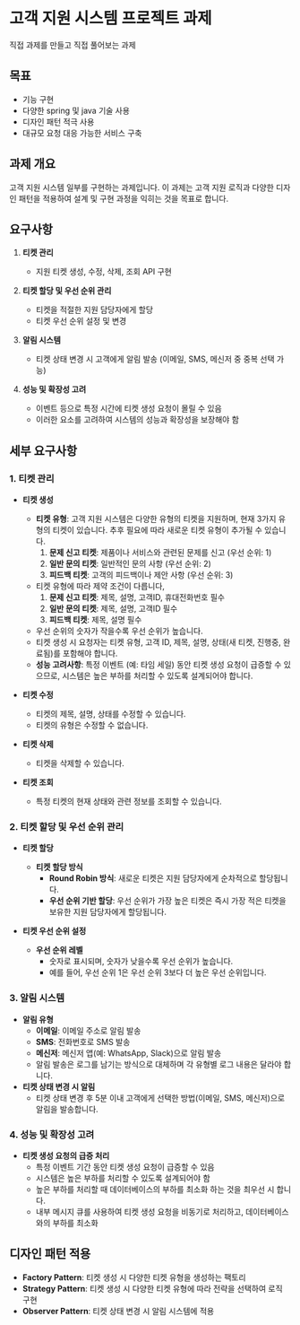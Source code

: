# 고객 지원 시스템 프로젝트 과제
직접 과제를 만들고 직접 풀어보는 과제

## 목표
- 기능 구현
- 다양한 spring 및 java 기술 사용
- 디자인 패턴 적극 사용
- 대규모 요청 대응 가능한 서비스 구축

## 과제 개요
고객 지원 시스템 일부를 구현하는 과제입니다.
이 과제는 고객 지원 로직과 다양한 디자인 패턴을 적용하여 설계 및 구현 과정을 익히는 것을 목표로 합니다.

## 요구사항

1. **티켓 관리**
    - 지원 티켓 생성, 수정, 삭제, 조회 API 구현

2. **티켓 할당 및 우선 순위 관리**
    - 티켓을 적절한 지원 담당자에게 할당
    - 티켓 우선 순위 설정 및 변경

3. **알림 시스템**
    - 티켓 상태 변경 시 고객에게 알림 발송 (이메일, SMS, 메신저 중 중복 선택 가능)

4. **성능 및 확장성 고려**
    - 이벤트 등으로 특정 시간에 티켓 생성 요청이 몰릴 수 있음
    - 이러한 요소를 고려하여 시스템의 성능과 확장성을 보장해야 함

## 세부 요구사항

### 1. 티켓 관리

- **티켓 생성**
    - **티켓 유형**: 고객 지원 시스템은 다양한 유형의 티켓을 지원하며, 현재 3가지 유형의 티켓이 있습니다. 추후 필요에 따라 새로운 티켓 유형이 추가될 수 있습니다.
        1. **문제 신고 티켓**: 제품이나 서비스와 관련된 문제를 신고 (우선 순위: 1)
        2. **일반 문의 티켓**: 일반적인 문의 사항 (우선 순위: 2)
        3. **피드백 티켓**: 고객의 피드백이나 제안 사항 (우선 순위: 3)
    - 티켓 유형에 따라 제약 조건이 다릅니다,
        1. **문제 신고 티켓**: 제목, 설명, 고객ID, 휴대전화번호 필수
        2. **일반 문의 티켓**: 제목, 설명, 고객ID 필수
        3. **피드백 티켓**: 제목, 설명 필수
    - 우선 순위의 숫자가 작을수록 우선 순위가 높습니다.
    - 티켓 생성 시 요청자는 티켓 유형, 고객 ID, 제목, 설명, 상태(새 티켓, 진행중, 완료됨)를 포함해야 합니다.
    - **성능 고려사항**: 특정 이벤트 (예: 타임 세일) 동안 티켓 생성 요청이 급증할 수 있으므로, 시스템은 높은 부하를 처리할 수 있도록 설계되어야 합니다.

- **티켓 수정**
    - 티켓의 제목, 설명, 상태를 수정할 수 있습니다.
    - 티켓의 유형은 수정할 수 없습니다.

- **티켓 삭제**
    - 티켓을 삭제할 수 있습니다.

- **티켓 조회**
    - 특정 티켓의 현재 상태와 관련 정보를 조회할 수 있습니다.

### 2. 티켓 할당 및 우선 순위 관리

- **티켓 할당**
    - **티켓 할당 방식**
        - **Round Robin 방식**: 새로운 티켓은 지원 담당자에게 순차적으로 할당됩니다.
        - **우선 순위 기반 할당**: 우선 순위가 가장 높은 티켓은 즉시 가장 적은 티켓을 보유한 지원 담당자에게 할당됩니다.

- **티켓 우선 순위 설정**
    - **우선 순위 레벨**
        - 숫자로 표시되며, 숫자가 낮을수록 우선 순위가 높습니다.
        - 예를 들어, 우선 순위 1은 우선 순위 3보다 더 높은 우선 순위입니다.

### 3. 알림 시스템

- **알림 유형**
    - **이메일**: 이메일 주소로 알림 발송
    - **SMS**: 전화번호로 SMS 발송
    - **메신저**: 메신저 앱(예: WhatsApp, Slack)으로 알림 발송
    - 알림 발송은 로그를 남기는 방식으로 대체하며 각 유형별 로그 내용은 달라야 합니다.
- **티켓 상태 변경 시 알림**
    - 티켓 상태 변경 후 5분 이내 고객에게 선택한 방법(이메일, SMS, 메신저)으로 알림을 발송합니다.

### 4. 성능 및 확장성 고려

- **티켓 생성 요청의 급증 처리**
    - 특정 이벤트 기간 동안 티켓 생성 요청이 급증할 수 있음
    - 시스템은 높은 부하를 처리할 수 있도록 설계되어야 함
    - 높은 부하를 처리할 때 데이터베이스의 부하를 최소화 하는 것을 최우선 시 합니다.
    - 내부 메시지 큐를 사용하여 티켓 생성 요청을 비동기로 처리하고, 데이터베이스와의 부하를 최소화

## 디자인 패턴 적용

- **Factory Pattern**: 티켓 생성 시 다양한 티켓 유형을 생성하는 팩토리
- **Strategy Pattern**: 티켓 생성 시 다양한 티켓 유형에 따라 전략을 선택하여 로직 구현
- **Observer Pattern**: 티켓 상태 변경 시 알림 시스템에 적용
